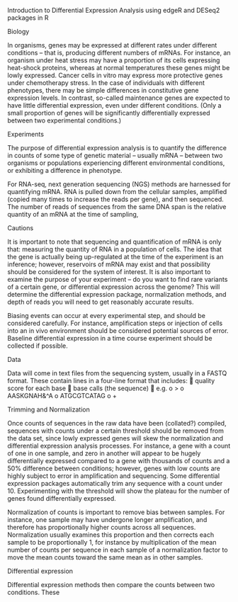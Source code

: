 Introduction to Differential Expression Analysis using edgeR and DESeq2 packages in R

Biology

In organisms, genes may be expressed at different rates under different conditions – that is, producing different numbers of mRNAs.  For instance, an organism under heat stress may have a proportion of its cells expressing heat-shock proteins, whereas at normal temperatures these genes might be lowly expressed. Cancer cells in vitro may express more protective genes under chemotherapy stress. In the case of individuals with different phenotypes, there may be simple differences in constitutive gene expression levels. In contrast, so-called maintenance genes are expected to have little differential expression, even under different conditions.  (Only a small proportion of genes will be significantly differentially expressed between two experimental conditions.)

Experiments

The purpose of differential expression analysis is to quantify the difference in counts of some type of genetic material – usually mRNA – between two organisms or populations experiencing different environmental conditions, or exhibiting a difference in phenotype.

For RNA-seq, next generation sequencing (NGS) methods are harnessed for quantifying mRNA. RNA is pulled down from the cellular samples, amplified (copied many times to increase the reads per gene), and then sequenced. The number of reads of sequences from the same DNA span is the relative quantity of an mRNA at the time of sampling, 

Cautions

It is important to note that sequencing and quantification of mRNA is only that: measuring the quantity of RNA in a population of cells. The idea that the gene is actually being up-regulated at the time of the experiment is an inference; however, reservoirs of mRNA may exist and that possibility should be considered for the system of interest. It is also important to examine the purpose of your experiment – do you want to find rare variants of a certain gene, or differential expression across the genome? This will determine the differential expression package, normalization methods, and depth of reads you will need to get reasonably accurate results.  

Biasing events can occur at every experimental step, and should be considered carefully. For instance, amplification steps or injection of cells into an in vivo environment should be considered potential sources of error. Baseline differential expression in a time course experiment should be collected if possible. 

Data

Data will come in text files from the sequencing system, usually in a FASTQ format. These contain lines in a four-line format that includes:
	quality score for each base
	base calls (the sequence)
	e.g.
o	>
o	AASKGNAH&^A
o	ATGCGTCATAG
o	+

Trimming and Normalization

Once counts of sequences in the raw data have been (collated?) compiled, sequences with counts under a certain threshold should be removed from the data set, since lowly expressed genes will skew the normalization and differential expression analysis processes. For instance, a gene with a count of one in one sample, and zero in another will appear to be hugely differentially expressed compared to a gene with thousands of counts and a 50% difference between conditions; however, genes with low counts are highly subject to error in amplification and sequencing. Some differential expression packages automatically trim any sequence with a count under 10. Experimenting with the threshold will show the plateau for the number of genes found differentially expressed.

Normalization of counts is important to remove bias between samples. For instance, one sample may have undergone longer amplification, and therefore has proportionally higher counts across all sequences.  Normalization usually examines this proportion and then corrects each sample to be proportionally 1, for instance by multiplication of the mean number of counts per sequence in each sample of a normalization factor to move the mean counts toward the same mean as in other samples.

Differential expression

Differential expression methods then compare the counts between two conditions. These 
